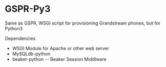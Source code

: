 # GSPR-Py3
Same as GSPR, WSGI script for provisioning Grandstream phones, but for Python3

Dependencies
- WSGI Module for Apache or other web server
- MySQLdb-python
- beaker-python -- Beaker Session Middlware
